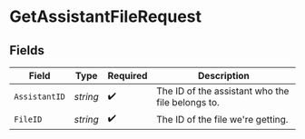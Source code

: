 # GetAssistantFileRequest


## Fields

| Field                                            | Type                                             | Required                                         | Description                                      |
| ------------------------------------------------ | ------------------------------------------------ | ------------------------------------------------ | ------------------------------------------------ |
| `AssistantID`                                    | *string*                                         | :heavy_check_mark:                               | The ID of the assistant who the file belongs to. |
| `FileID`                                         | *string*                                         | :heavy_check_mark:                               | The ID of the file we're getting.                |